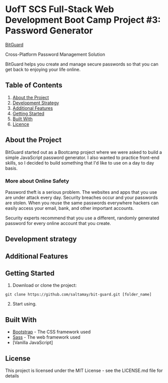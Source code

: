 # UofT SCS Full-Stack Web Development Boot Camp Project #3: Password Generator

[BitGuard](https://saltamay.github.io/bit-guard/)

Cross-Platform Password Management Solution

BitGuard helps you create and manage secure passwords so that you can get back to enjoying your life online.

## Table of Contents

1. [About the Project](#about-the-project)
2. [Development Strategy](#development-strategy)
3. [Additional Features](#additional-features)
4. [Getting Started](#getting-started) 
5. [Built With](#built-with)
6. [Licence](#licence)

## About the Project

BitGuard started out as a Bootcamp project where we were asked to build a simple JavaScript password generator. I also wanted to practice front-end skills,
so I decided to build something that I'd like to use on a day to day basis.

### More about Online Safety
Password theft is a serious problem. The websites and apps that you use are under attack every day. Security breaches occur and your passwords are stolen. When you reuse the same passwords everywhere hackers can easily access your email, bank, and other important accounts.

Security experts recommend that you use a different, randomly generated password for every online account that you create.

## Development strategy

## Additional Features

## Getting Started

1. Download or clone the project:
```
git clone https://github.com/saltamay/bit-guard.git [folder_name]
```
2. Start using.

## Built With

* [Bootstrap](https://getbootstrap.com/) - The CSS framework used 
* [Sass](https://sass-lang.com/documentation) - The web framework used
* [Vanilla JavaScript]

## License
This project is licensed under the MIT License - see the LICENSE.md file for details
